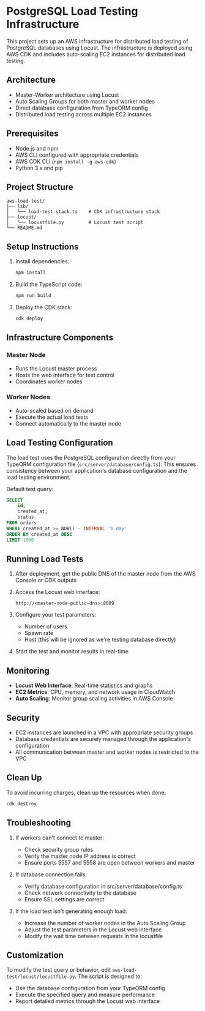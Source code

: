 # PostgreSQL Load Testing Infrastructure

This project sets up an AWS infrastructure for distributed load testing of PostgreSQL databases using Locust. The infrastructure is deployed using AWS CDK and includes auto-scaling EC2 instances for distributed load testing.

## Architecture

- Master-Worker architecture using Locust
- Auto Scaling Groups for both master and worker nodes
- Direct database configuration from TypeORM config
- Distributed load testing across multiple EC2 instances

## Prerequisites

- Node.js and npm
- AWS CLI configured with appropriate credentials
- AWS CDK CLI (`npm install -g aws-cdk`)
- Python 3.x and pip

## Project Structure

```
aws-load-test/
├── lib/
│   └── load-test-stack.ts    # CDK infrastructure stack
├── locust/
│   └── locustfile.py         # Locust test script
└── README.md
```

## Setup Instructions

1. Install dependencies:
   ```bash
   npm install
   ```

2. Build the TypeScript code:
   ```bash
   npm run build
   ```

3. Deploy the CDK stack:
   ```bash
   cdk deploy
   ```

## Infrastructure Components

### Master Node
- Runs the Locust master process
- Hosts the web interface for test control
- Coordinates worker nodes

### Worker Nodes
- Auto-scaled based on demand
- Execute the actual load tests
- Connect automatically to the master node

## Load Testing Configuration

The load test uses the PostgreSQL configuration directly from your TypeORM configuration file (`src/server/database/config.ts`). This ensures consistency between your application's database configuration and the load testing environment.

Default test query:
```sql
SELECT 
    id,
    created_at,
    status
FROM orders
WHERE created_at >= NOW() - INTERVAL '1 day'
ORDER BY created_at DESC
LIMIT 1000
```

## Running Load Tests

1. After deployment, get the public DNS of the master node from the AWS Console or CDK outputs

2. Access the Locust web interface:
   ```
   http://<master-node-public-dns>:8089
   ```

3. Configure your test parameters:
   - Number of users
   - Spawn rate
   - Host (this will be ignored as we're testing database directly)

4. Start the test and monitor results in real-time

## Monitoring

- **Locust Web Interface**: Real-time statistics and graphs
- **EC2 Metrics**: CPU, memory, and network usage in CloudWatch
- **Auto Scaling**: Monitor group scaling activities in AWS Console

## Security

- EC2 instances are launched in a VPC with appropriate security groups
- Database credentials are securely managed through the application's configuration
- All communication between master and worker nodes is restricted to the VPC

## Clean Up

To avoid incurring charges, clean up the resources when done:

```bash
cdk destroy
```

## Troubleshooting

1. If workers can't connect to master:
   - Check security group rules
   - Verify the master node IP address is correct
   - Ensure ports 5557 and 5558 are open between workers and master

2. If database connection fails:
   - Verify database configuration in src/server/database/config.ts
   - Check network connectivity to the database
   - Ensure SSL settings are correct

3. If the load test isn't generating enough load:
   - Increase the number of worker nodes in the Auto Scaling Group
   - Adjust the test parameters in the Locust web interface
   - Modify the wait time between requests in the locustfile

## Customization

To modify the test query or behavior, edit `aws-load-test/locust/locustfile.py`. The script is designed to:
- Use the database configuration from your TypeORM config
- Execute the specified query and measure performance
- Report detailed metrics through the Locust web interface
